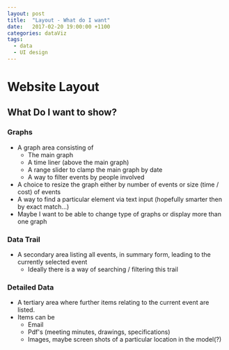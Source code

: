 ```yaml
---
layout: post
title:  "Layout - What do I want"
date:   2017-02-20 19:00:00 +1100
categories: dataViz
tags:
  - data
  - UI design
---
```


# Website Layout 

## What Do I want to show?

### Graphs
* A graph area consisting of
    * The main graph
    * A time liner (above the main graph)
    * A range slider to clamp the main graph by date
    * A way to filter events by people involved
* A choice to resize the graph either by number of events or size (time / cost) of events
* A way to find a particular element via text input (hopefully smarter then by exact match...)
* Maybe I want to be able to change type of graphs or display more than one graph

### Data Trail
* A secondary area listing all events, in summary form, leading to the currently selected event
    * Ideally there is a way of searching / filtering this trail 

### Detailed Data
* A tertiary area where further items relating to the current event are listed.
* Items can be
    * Email
    * Pdf's (meeting minutes, drawings, specifications)
    * Images, maybe screen shots of a particular location in the model(?)